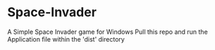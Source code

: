 # Space-Invader
A Simple Space Invader game for Windows
Pull this repo and run the Application file within the 'dist' directory
